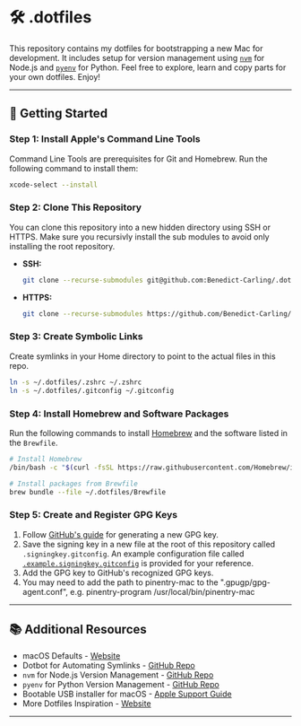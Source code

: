 # 🛠 .dotfiles

This repository contains my dotfiles for bootstrapping a new Mac for development. It includes setup for version management using [`nvm`](https://github.com/nvm-sh/nvm) for Node.js and [`pyenv`](https://github.com/pyenv/pyenv) for Python. Feel free to explore, learn and copy parts for your own dotfiles. Enjoy!

---

## 🚀 Getting Started

### Step 1: Install Apple's Command Line Tools

Command Line Tools are prerequisites for Git and Homebrew. Run the following command to install them:

```zsh
xcode-select --install
```

### Step 2: Clone This Repository

You can clone this repository into a new hidden directory using SSH or HTTPS. Make sure you recursivly install the sub modules to avoid only installing the root repository.

- **SSH:**
  ```zsh
  git clone --recurse-submodules git@github.com:Benedict-Carling/.dotfiles.git ~/.dotfiles
  ```

- **HTTPS:**
  ```zsh
  git clone --recurse-submodules https://github.com/Benedict-Carling/.dotfiles.git ~/.dotfiles
  ```

### Step 3: Create Symbolic Links

Create symlinks in your Home directory to point to the actual files in this repo.

```zsh
ln -s ~/.dotfiles/.zshrc ~/.zshrc
ln -s ~/.dotfiles/.gitconfig ~/.gitconfig
```

### Step 4: Install Homebrew and Software Packages

Run the following commands to install [Homebrew](https://brew.sh/) and the software listed in the `Brewfile`.

```zsh
# Install Homebrew
/bin/bash -c "$(curl -fsSL https://raw.githubusercontent.com/Homebrew/install/HEAD/install.sh)"

# Install packages from Brewfile
brew bundle --file ~/.dotfiles/Brewfile
```

### Step 5: Create and Register GPG Keys

1. Follow [GitHub's guide](https://docs.github.com/en/authentication/managing-commit-signature-verification/generating-a-new-gpg-key) for generating a new GPG key.
2. Save the signing key in a new file at the root of this repository called `.signingkey.gitconfig`. An example configuration file called [`.example.signingkey.gitconfig`](./.example.signingkey.gitconfig) is provided for your reference.
3. Add the GPG key to GitHub's recognized GPG keys.
4. You may need to add the path to pinentry-mac to the ".gpugp/gpg-agent.conf", e.g. pinentry-program /usr/local/bin/pinentry-mac

---

## 📚 Additional Resources

- macOS Defaults - [Website](https://macos-defaults.com/#%F0%9F%99%8B-what-s-a-defaults-command)
- Dotbot for Automating Symlinks - [GitHub Repo](https://github.com/anishathalye/dotbot)
- `nvm` for Node.js Version Management - [GitHub Repo](https://github.com/nvm-sh/nvm)
- `pyenv` for Python Version Management - [GitHub Repo](https://github.com/pyenv/pyenv)
- Bootable USB installer for macOS - [Apple Support Guide](https://support.apple.com/en-us/HT201372)
- More Dotfiles Inspiration - [Website](https://dotfiles.github.io/)

---
